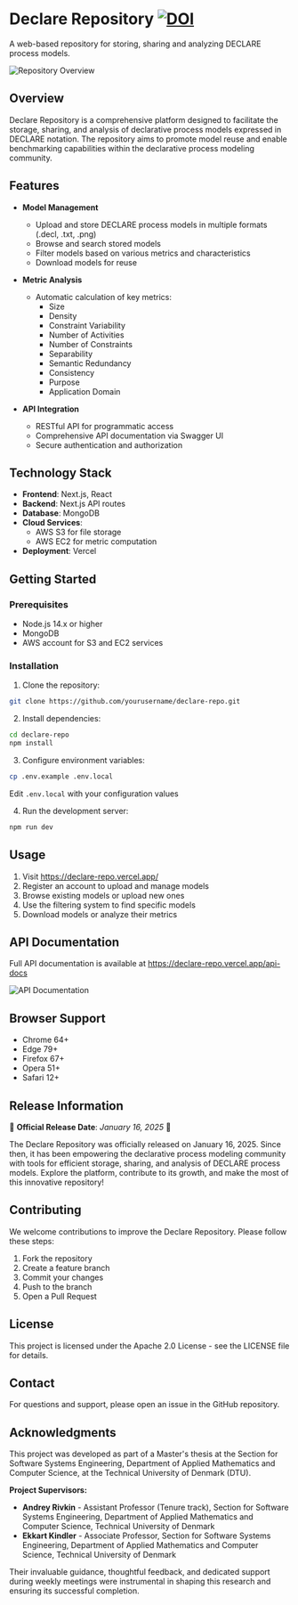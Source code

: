 # Declare Repository [![DOI](https://zenodo.org/badge/875302323.svg)](https://doi.org/10.5281/zenodo.14609574)

A web-based repository for storing, sharing and analyzing DECLARE process models.

![Repository Overview](https://res.cloudinary.com/dv7nhvy8e/image/upload/v1735996892/qh6scjskpjowy4asugoc.png)

## Overview

Declare Repository is a comprehensive platform designed to facilitate the storage, sharing, and analysis of declarative process models expressed in DECLARE notation. The repository aims to promote model reuse and enable benchmarking capabilities within the declarative process modeling community.

## Features

- **Model Management**
  - Upload and store DECLARE process models in multiple formats (.decl, .txt, .png)
  - Browse and search stored models
  - Filter models based on various metrics and characteristics
  - Download models for reuse

- **Metric Analysis**
  - Automatic calculation of key metrics:
    - Size
    - Density  
    - Constraint Variability
    - Number of Activities
    - Number of Constraints
    - Separability
    - Semantic Redundancy
    - Consistency
    - Purpose
    - Application Domain

- **API Integration**
  - RESTful API for programmatic access
  - Comprehensive API documentation via Swagger UI
  - Secure authentication and authorization

## Technology Stack

- **Frontend**: Next.js, React
- **Backend**: Next.js API routes
- **Database**: MongoDB
- **Cloud Services**: 
  - AWS S3 for file storage
  - AWS EC2 for metric computation
- **Deployment**: Vercel

## Getting Started

### Prerequisites

- Node.js 14.x or higher
- MongoDB
- AWS account for S3 and EC2 services

### Installation

1. Clone the repository:
```bash
git clone https://github.com/yourusername/declare-repo.git
```

2. Install dependencies:
```bash
cd declare-repo
npm install
```

3. Configure environment variables:
```bash
cp .env.example .env.local
```
Edit `.env.local` with your configuration values

4. Run the development server:
```bash
npm run dev
```

## Usage

1. Visit https://declare-repo.vercel.app/
2. Register an account to upload and manage models
3. Browse existing models or upload new ones
4. Use the filtering system to find specific models
5. Download models or analyze their metrics

## API Documentation

Full API documentation is available at https://declare-repo.vercel.app/api-docs

![API Documentation](https://res.cloudinary.com/dv7nhvy8e/image/upload/v1735997029/qfs4quwj3oagfcm7wcsi.png)

## Browser Support

- Chrome 64+
- Edge 79+
- Firefox 67+
- Opera 51+
- Safari 12+

## Release Information  

🎉 **Official Release Date**: *January 16, 2025* 🎉  

The Declare Repository was officially released on January 16, 2025. Since then, it has been empowering the declarative process modeling community with tools for efficient storage, sharing, and analysis of DECLARE process models. Explore the platform, contribute to its growth, and make the most of this innovative repository!  

## Contributing

We welcome contributions to improve the Declare Repository. Please follow these steps:

1. Fork the repository
2. Create a feature branch
3. Commit your changes
4. Push to the branch
5. Open a Pull Request

## License

This project is licensed under the Apache 2.0 License - see the LICENSE file for details.

## Contact

For questions and support, please open an issue in the GitHub repository.

## Acknowledgments

This project was developed as part of a Master's thesis at the Section for Software Systems Engineering, Department of Applied Mathematics and Computer Science, at the Technical University of Denmark (DTU).

**Project Supervisors:**
- **Andrey Rivkin** - Assistant Professor (Tenure track), Section for Software Systems Engineering, Department of Applied Mathematics and Computer Science, Technical University of Denmark
- **Ekkart Kindler** - Associate Professor, Section for Software Systems Engineering, Department of Applied Mathematics and Computer Science, Technical University of Denmark

Their invaluable guidance, thoughtful feedback, and dedicated support during weekly meetings were instrumental in shaping this research and ensuring its successful completion.
